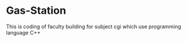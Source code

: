 # Gas-Station

This is coding of faculty building for subject cgi which use programming language C++

